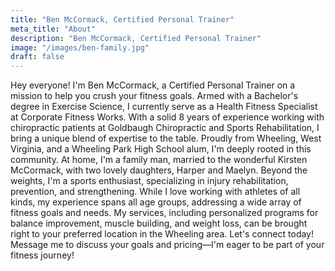 ```yaml
---
title: "Ben McCormack, Certified Personal Trainer"
meta_title: "About"
description: "Ben McCormack, Certified Personal Trainer"
image: "/images/ben-family.jpg"
draft: false
---
```


Hey everyone! I'm Ben McCormack, a Certified Personal Trainer on a mission to help you crush your fitness goals. Armed with a Bachelor's degree in Exercise Science, I currently serve as a Health Fitness Specialist at Corporate Fitness Works. With a solid 8 years of experience working with chiropractic patients at Goldbaugh Chiropractic and Sports Rehabilitation, I bring a unique blend of expertise to the table. Proudly from Wheeling, West Virginia, and a Wheeling Park High School alum, I'm deeply rooted in this community. At home, I'm a family man, married to the wonderful Kirsten McCormack, with two lovely daughters, Harper and Maelyn. Beyond the weights, I'm a sports enthusiast, specializing in injury rehabilitation, prevention, and strengthening. While I love working with athletes of all kinds, my experience spans all age groups, addressing a wide array of fitness goals and needs. My services, including personalized programs for balance improvement, muscle building, and weight loss, can be brought right to your preferred location in the Wheeling area. Let's connect today! Message me to discuss your goals and pricing—I'm eager to be part of your fitness journey!

